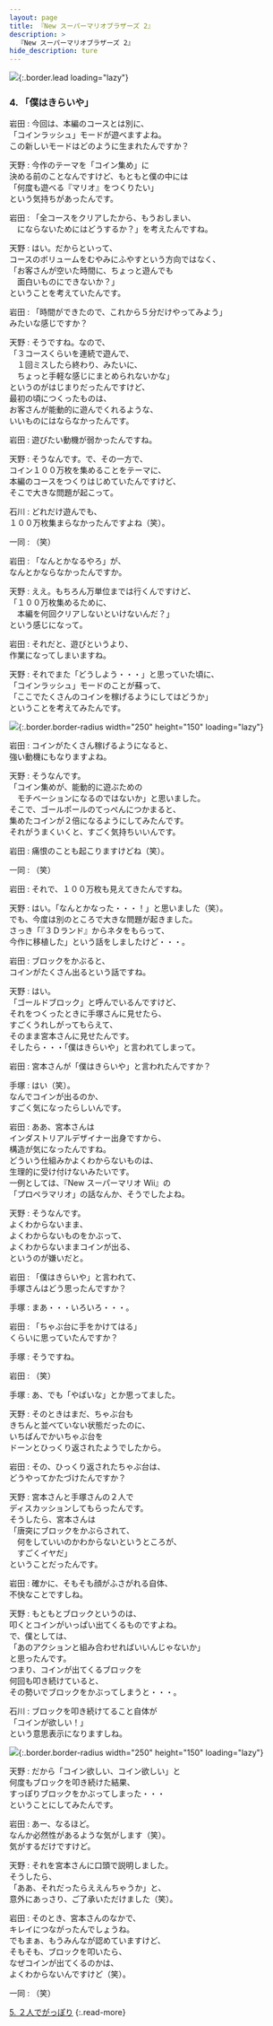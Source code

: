 ```yaml
---
layout: page
title: 『New スーパーマリオブラザーズ 2』
description: >
  『New スーパーマリオブラザーズ 2』
hide_description: ture
---
```


![](/interviews/jp/3ds/abej/vol1/img/mainvisual4.jpg){:.border.lead loading="lazy"}

### 4. 「僕はきらいや」

岩田
: 今回は、本編のコースとは別に、<br>「コインラッシュ」モードが遊べますよね。<br>この新しいモードはどのように生まれたんですか？

天野
: 今作のテーマを「コイン集め」に<br>決める前のことなんですけど、もともと僕の中には<br>「何度も遊べる『マリオ』をつくりたい」<br>という気持ちがあったんです。

岩田
: 「全コースをクリアしたから、もうおしまい、<br>　にならないためにはどうするか？」を考えたんですね。

天野
: はい。だからといって、<br>コースのボリュームをむやみにふやすという方向ではなく、<br>「お客さんが空いた時間に、ちょっと遊んでも<br>　面白いものにできないか？」<br>ということを考えていたんです。

岩田
: 「時間ができたので、これから５分だけやってみよう」<br>みたいな感じですか？

天野
: そうですね。なので、<br>「３コースくらいを連続で遊んで、　<br>　１回ミスしたら終わり、みたいに、<br>　ちょっと手軽な感じにまとめられないかな」<br>というのがはじまりだったんですけど、<br>最初の頃につくったものは、<br>お客さんが能動的に遊んでくれるような、<br>いいものにはならなかったんです。

岩田
: 遊びたい動機が弱かったんですね。

天野
: そうなんです。で、その一方で、<br>コイン１００万枚を集めることをテーマに、<br>本編のコースをつくりはじめていたんですけど、<br>そこで大きな問題が起こって。

石川
: どれだけ遊んでも、<br>１００万枚集まらなかったんですよね（笑）。

一同
: （笑）

岩田
: 「なんとかなるやろ」が、<br>なんとかならなかったんですか。

天野
: ええ。もちろん万単位までは行くんですけど、<br>「１００万枚集めるために、<br>　本編を何回クリアしないといけないんだ？」<br>という感じになって。

岩田
: それだと、遊びというより、<br>作業になってしまいますね。

天野
: それでまた「どうしよう・・・」と思っていた頃に、<br>「コインラッシュ」モードのことが蘇って、<br>「ここでたくさんのコインを稼げるようにしてはどうか」<br>ということを考えてみたんです。

![](/interviews/jp/3ds/abej/vol1/img/photo11.jpg){:.border.border-radius width="250" height="150"  loading="lazy"}

岩田
: コインがたくさん稼げるようになると、<br>強い動機にもなりますよね。

天野
: そうなんです。<br>「コイン集めが、能動的に遊ぶための<br>　モチベーションになるのではないか」と思いました。<br>そこで、ゴールポールのてっぺんにつかまると、<br>集めたコインが２倍になるようにしてみたんです。<br>それがうまくいくと、すごく気持ちいいんです。

岩田
: 痛恨のことも起こりますけどね（笑）。

一同
: （笑）

岩田
: それで、１００万枚も見えてきたんですね。

天野
: はい。「なんとかなった・・・！」と思いました（笑）。<br>でも、今度は別のところで大きな問題が起きました。<br>さっき「『３Ｄランド』からネタをもらって、<br>今作に移植した」という話をしましたけど・・・。

岩田
: ブロックをかぶると、<br>コインがたくさん出るという話ですね。

天野
: はい。<br>「ゴールドブロック」と呼んでいるんですけど、<br>それをつくったときに手塚さんに見せたら、<br>すごくうれしがってもらえて、<br>そのまま宮本さんに見せたんです。<br>そしたら・・・「僕はきらいや」と言われてしまって。

岩田
: 宮本さんが「僕はきらいや」と言われたんですか？

手塚
: はい（笑）。<br>なんでコインが出るのか、<br>すごく気になったらしいんです。

岩田
: ああ、宮本さんは<br>インダストリアルデザイナー出身ですから、<br>構造が気になったんですね。<br>どういう仕組みかよくわからないものは、<br>生理的に受け付けないみたいです。<br>一例としては、『New スーパーマリオ Wii』の<br>「プロペラマリオ」の話なんか、そうでしたよね。

天野
: そうなんです。<br>よくわからないまま、<br>よくわからないものをかぶって、<br>よくわからないままコインが出る、<br>というのが嫌いだと。

岩田
: 「僕はきらいや」と言われて、<br>手塚さんはどう思ったんですか？

手塚
: まあ・・・いろいろ・・・。

岩田
: 「ちゃぶ台に手をかけてはる」<br>くらいに思っていたんですか？

手塚
: そうですね。

岩田
: （笑）

手塚
: あ、でも「やばいな」とか思ってました。

天野
: そのときはまだ、ちゃぶ台も<br>きちんと並べていない状態だったのに、<br>いちばんでかいちゃぶ台を<br>ドーンとひっくり返されたようでしたから。

岩田
: その、ひっくり返されたちゃぶ台は、<br>どうやってかたづけたんですか？

天野
: 宮本さんと手塚さんの２人で<br>ディスカッションしてもらったんです。<br>そうしたら、宮本さんは<br>「唐突にブロックをかぶらされて、<br>　何をしていいのかわからないというところが、<br>　すごくイヤだ」<br>ということだったんです。

岩田
: 確かに、そもそも顔がふさがれる自体、<br>不快なことですしね。

天野
: もともとブロックというのは、<br>叩くとコインがいっぱい出てくるものですよね。<br>で、僕としては、<br>「あのアクションと組み合わせればいいんじゃないか」<br>と思ったんです。<br>つまり、コインが出てくるブロックを<br>何回も叩き続けていると、<br>その勢いでブロックをかぶってしまうと・・・。

石川
: ブロックを叩き続けてること自体が<br>「コインが欲しい！」<br>という意思表示になりますしね。

![](/interviews/jp/3ds/abej/vol1/img/photo12.jpg){:.border.border-radius width="250" height="150"  loading="lazy"}

天野
: だから「コイン欲しい、コイン欲しい」と<br>何度もブロックを叩き続けた結果、<br>すっぽりブロックをかぶってしまった・・・<br>ということにしてみたんです。

岩田
: あー、なるほど。<br>なんか必然性があるような気がします（笑）。<br>気がするだけですけど。

天野
: それを宮本さんに口頭で説明しました。<br>そうしたら、<br>「ああ、それだったらええんちゃうか」と、<br>意外にあっさり、ご了承いただけました（笑）。

岩田
: そのとき、宮本さんのなかで、<br>キレイにつながったんでしょうね。<br>でもまぁ、もうみんなが認めていますけど、<br>そもそも、ブロックを叩いたら、<br>なぜコインが出てくるのかは、<br>よくわからないんですけど（笑）。

一同
: （笑）

[5. ２人でがっぽり](5.md)
{:.read-more}
